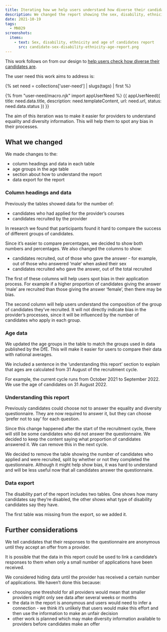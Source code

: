 ```yaml
---
title: Iterating how we help users understand how diverse their candidates are
description: We changed the report showing the sex, disability, ethnicity and age of candidates to show percentages of candidates recruited within a group and in total
date: 2021-10-19
tags:
  - MN029
screenshots:
  items:
    - text: Sex, disability, ethnicity and age of candidates report
      src: candidate-sex-disability-ethnicity-age-report.png
---
```


This work follows on from our design to [help users check how diverse their candidates are](/manage-teacher-training-applications/helping-users-check-how-diverse-their-candidates-are/).

The user need this work aims to address is:

{% set need = collections['user-need'] | slugs(tags) | first %}

{% from "user-need/macro.njk" import appUserNeed %}
{{ appUserNeed({
  title: need.data.title,
  description: need.templateContent,
  url: need.url,
  status: need.data.status
}) }}

The aim of this iteration was to make it easier for providers to understand equality and diversity information. This will help them to spot any bias in their processes.

## What we changed

We made changes to the:

- column headings and data in each table
- age groups in the age table
- section about how to understand the report
- data export for the report

### Column headings and data

Previously the tables showed data for the number of:

- candidates who had applied for the provider’s courses
- candidates recruited by the provider

In research we found that participants found it hard to compare the success of different groups of candidates.

Since it’s easier to compare percentages, we decided to show both numbers and percentages. We also changed the columns to show:

- candidates recruited, out of those who gave the answer - for example, out of those who answered ‘male‘ when asked their sex
- candidates recruited who gave the answer, out of the total recruited

The first of these columns will help users spot bias in their application process. For example if a higher proportion of candidates giving the answer ‘male’ are recruited than those giving the answer ‘female’, then there may be bias.

The second column will help users understand the composition of the group of candidates they’ve recruited. It will not directly indicate bias in the provider’s processes, since it will be influenced by the number of candidates who apply in each group.

### Age data

We updated the age groups in the table to match the groups used in data published by the DfE. This will make it easier for users to compare their data with national averages.

We included a sentence in the ‘understanding this report’ section to explain that ages are calculated from 31 August of the recruitment cycle.

For example, the current cycle runs from October 2021 to September 2022. We use the age of candidates on 31 August 2022.

### Understanding this report

Previously candidates could choose not to answer the equality and diversity questionnaire. They are now required to answer it, but they can choose ‘prefer not to say’ for each question.

Since this change happened after the start of the recruitment cycle, there will still be some candidates who did not answer the questionnaire. We decided to keep the content saying what proportion of candidates answered it. We can remove this in the next cycle.

We decided to remove the table showing the number of candidates who applied and were recruited, split by whether or not they completed the questionnaire. Although it might help show bias, it was hard to understand and will be less useful now that all candidates answer the questionnaire.

### Data export

The disability part of the report includes two tables. One shows how many candidates say they’re disabled, the other shows what type of disability candidates say they have.

The first table was missing from the export, so we added it.

## Further considerations

We tell candidates that their responses to the questionnaire are anonymous until they accept an offer from a provider.

It is possible that the data in this report could be used to link a candidate’s responses to them when only a small number of applications have been received.

We considered hiding data until the provider has received a certain number of applications. We haven’t done this because:

- choosing one threshold for all providers would mean that smaller providers might only see data after several weeks or months
- the data in the report is anonymous and users would need to infer a connection - we think it’s unlikely that users would make this effort and then use the information to make an unfair decision
- other work is planned which may make diversity information available to providers before candidates make an offer
